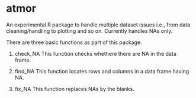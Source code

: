# atmor

An experimental R package to handle multiple dataset issues i.e., from data cleaning/handling to plotting and so on.
Currently handles NAs only.

There are three basic functions as part of this package.

1) check_NA
This function checks whethere there are NA in the data frame.

2) find_NA
This function locates rows and columns in a data frame having NA.

3) fix_NA
This function replaces NAs by the blanks.
